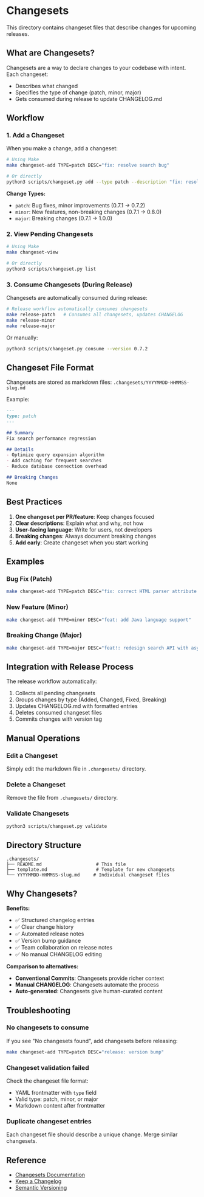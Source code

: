 # Changesets

This directory contains changeset files that describe changes for upcoming releases.

## What are Changesets?

Changesets are a way to declare changes to your codebase with intent. Each changeset:
- Describes what changed
- Specifies the type of change (patch, minor, major)
- Gets consumed during release to update CHANGELOG.md

## Workflow

### 1. Add a Changeset

When you make a change, add a changeset:

```bash
# Using Make
make changeset-add TYPE=patch DESC="fix: resolve search bug"

# Or directly
python3 scripts/changeset.py add --type patch --description "fix: resolve search bug"
```

**Change Types:**
- `patch`: Bug fixes, minor improvements (0.7.1 → 0.7.2)
- `minor`: New features, non-breaking changes (0.7.1 → 0.8.0)
- `major`: Breaking changes (0.7.1 → 1.0.0)

### 2. View Pending Changesets

```bash
# Using Make
make changeset-view

# Or directly
python3 scripts/changeset.py list
```

### 3. Consume Changesets (During Release)

Changesets are automatically consumed during release:

```bash
# Release workflow automatically consumes changesets
make release-patch   # Consumes all changesets, updates CHANGELOG
make release-minor
make release-major
```

Or manually:

```bash
python3 scripts/changeset.py consume --version 0.7.2
```

## Changeset File Format

Changesets are stored as markdown files: `.changesets/YYYYMMDD-HHMMSS-slug.md`

Example:
```markdown
---
type: patch
---

## Summary
Fix search performance regression

## Details
- Optimize query expansion algorithm
- Add caching for frequent searches
- Reduce database connection overhead

## Breaking Changes
None
```

## Best Practices

1. **One changeset per PR/feature**: Keep changes focused
2. **Clear descriptions**: Explain what and why, not how
3. **User-facing language**: Write for users, not developers
4. **Breaking changes**: Always document breaking changes
5. **Add early**: Create changeset when you start working

## Examples

### Bug Fix (Patch)
```bash
make changeset-add TYPE=patch DESC="fix: correct HTML parser attribute extraction"
```

### New Feature (Minor)
```bash
make changeset-add TYPE=minor DESC="feat: add Java language support"
```

### Breaking Change (Major)
```bash
make changeset-add TYPE=major DESC="feat!: redesign search API with async support"
```

## Integration with Release Process

The release workflow automatically:
1. Collects all pending changesets
2. Groups changes by type (Added, Changed, Fixed, Breaking)
3. Updates CHANGELOG.md with formatted entries
4. Deletes consumed changeset files
5. Commits changes with version tag

## Manual Operations

### Edit a Changeset
Simply edit the markdown file in `.changesets/` directory.

### Delete a Changeset
Remove the file from `.changesets/` directory.

### Validate Changesets
```bash
python3 scripts/changeset.py validate
```

## Directory Structure

```
.changesets/
├── README.md                    # This file
├── template.md                  # Template for new changesets
└── YYYYMMDD-HHMMSS-slug.md     # Individual changeset files
```

## Why Changesets?

**Benefits:**
- ✅ Structured changelog entries
- ✅ Clear change history
- ✅ Automated release notes
- ✅ Version bump guidance
- ✅ Team collaboration on release notes
- ✅ No manual CHANGELOG editing

**Comparison to alternatives:**
- **Conventional Commits**: Changesets provide richer context
- **Manual CHANGELOG**: Changesets automate the process
- **Auto-generated**: Changesets give human-curated content

## Troubleshooting

### No changesets to consume
If you see "No changesets found", add changesets before releasing:
```bash
make changeset-add TYPE=patch DESC="release: version bump"
```

### Changeset validation failed
Check the changeset file format:
- YAML frontmatter with `type` field
- Valid type: patch, minor, or major
- Markdown content after frontmatter

### Duplicate changeset entries
Each changeset file should describe a unique change. Merge similar changesets.

## Reference

- [Changesets Documentation](https://github.com/changesets/changesets)
- [Keep a Changelog](https://keepachangelog.com/)
- [Semantic Versioning](https://semver.org/)
